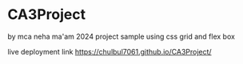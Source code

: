 # CA3Project
 
by mca neha ma'am 2024 project sample using css grid and flex box 

live deployment link https://chulbul7061.github.io/CA3Project/
